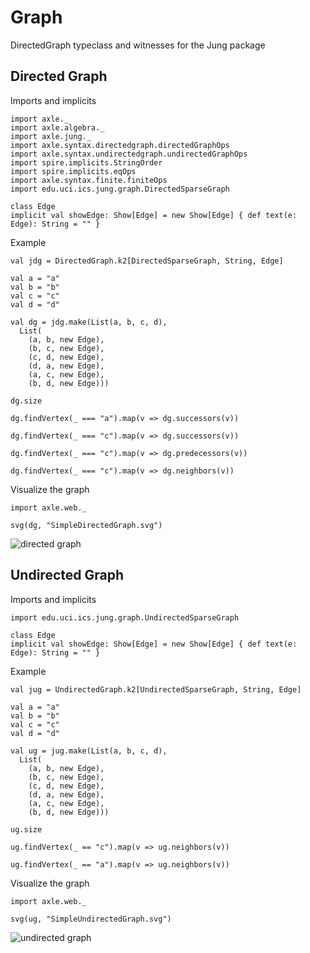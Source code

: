 
Graph
=====

DirectedGraph typeclass and witnesses for the Jung package

Directed Graph
--------------

Imports and implicits

```tut:silent
import axle._
import axle.algebra._
import axle.jung._
import axle.syntax.directedgraph.directedGraphOps
import axle.syntax.undirectedgraph.undirectedGraphOps
import spire.implicits.StringOrder
import spire.implicits.eqOps
import axle.syntax.finite.finiteOps
import edu.uci.ics.jung.graph.DirectedSparseGraph

class Edge
implicit val showEdge: Show[Edge] = new Show[Edge] { def text(e: Edge): String = "" }
```

Example

```tut
val jdg = DirectedGraph.k2[DirectedSparseGraph, String, Edge]

val a = "a"
val b = "b"
val c = "c"
val d = "d"

val dg = jdg.make(List(a, b, c, d),
  List(
    (a, b, new Edge),
    (b, c, new Edge),
    (c, d, new Edge),
    (d, a, new Edge),
    (a, c, new Edge),
    (b, d, new Edge)))
```

```tut
dg.size

dg.findVertex(_ === "a").map(v => dg.successors(v))

dg.findVertex(_ === "c").map(v => dg.successors(v))

dg.findVertex(_ === "c").map(v => dg.predecessors(v))

dg.findVertex(_ === "c").map(v => dg.neighbors(v))
```

Visualize the graph

```tut
import axle.web._

svg(dg, "SimpleDirectedGraph.svg")
```

![directed graph](../images/SimpleDirectedGraph.svg)

Undirected Graph
----------------

Imports and implicits

```tut:silent
import edu.uci.ics.jung.graph.UndirectedSparseGraph

class Edge
implicit val showEdge: Show[Edge] = new Show[Edge] { def text(e: Edge): String = "" }
```

Example

```tut
val jug = UndirectedGraph.k2[UndirectedSparseGraph, String, Edge]

val a = "a"
val b = "b"
val c = "c"
val d = "d"

val ug = jug.make(List(a, b, c, d),
  List(
    (a, b, new Edge),
    (b, c, new Edge),
    (c, d, new Edge),
    (d, a, new Edge),
    (a, c, new Edge),
    (b, d, new Edge)))
```

```tut
ug.size

ug.findVertex(_ == "c").map(v => ug.neighbors(v))

ug.findVertex(_ == "a").map(v => ug.neighbors(v))
```

Visualize the graph

```tut
import axle.web._

svg(ug, "SimpleUndirectedGraph.svg")
```

![undirected graph](../images/SimpleUndirectedGraph.svg)
